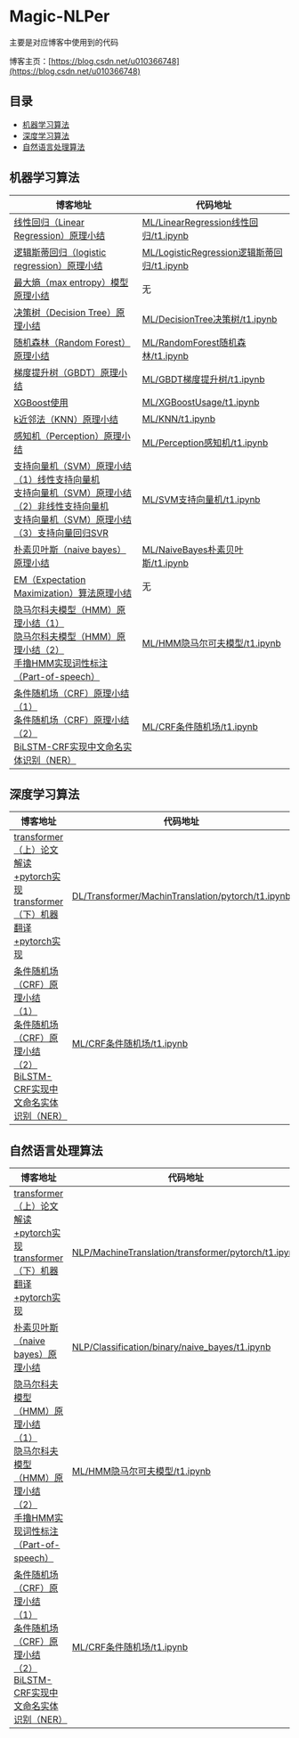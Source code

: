 # Magic-NLPer

主要是对应博客中使用到的代码

博客主页：[https://blog.csdn.net/u010366748](https://blog.csdn.net/u010366748)

## 目录
- [机器学习算法](#机器学习算法)
- [深度学习算法](#深度学习算法)
- [自然语言处理算法](#自然语言处理算法)

## 机器学习算法

|博客地址 | 代码地址|
---|---
[线性回归（Linear Regression）原理小结](https://blog.csdn.net/u010366748/article/details/109545246)| [ML/LinearRegression线性回归/t1.ipynb](https://github.com/qingyujean/Magic-NLPer/tree/main/MachineLearning/LinearRegression线性回归/t1.ipynb)
[逻辑斯蒂回归（logistic regression）原理小结](https://blog.csdn.net/u010366748/article/details/109552858)| [ML/LogisticRegression逻辑斯蒂回归/t1.ipynb](https://github.com/qingyujean/Magic-NLPer/tree/main/MachineLearning/LogisticRegression逻辑斯蒂回归/t1.ipynb)
[最大熵（max entropy）模型原理小结](https://blog.csdn.net/u010366748/article/details/109628920)| 无
[决策树（Decision Tree）原理小结](https://blog.csdn.net/u010366748/article/details/109821147)| [ML/DecisionTree决策树/t1.ipynb](https://github.com/qingyujean/Magic-NLPer/tree/main/MachineLearning/DecisionTree决策树/t1.ipynb)
[随机森林（Random Forest）原理小结](https://blog.csdn.net/u010366748/article/details/110008640)| [ML/RandomForest随机森林/t1.ipynb](https://github.com/qingyujean/Magic-NLPer/tree/main/MachineLearning/RandomForest随机森林/t1.ipynb)
[梯度提升树（GBDT）原理小结](https://blog.csdn.net/u010366748/article/details/111060108)| [ML/GBDT梯度提升树/t1.ipynb](https://github.com/qingyujean/Magic-NLPer/blob/main/MachineLearning/GBDT梯度提升树/t1.ipynb)
[XGBoost使用](https://blog.csdn.net/u010366748/article/details/111083706)| [ML/XGBoostUsage/t1.ipynb](https://github.com/qingyujean/Magic-NLPer/blob/main/MachineLearning/XGBoostUsage/t1.ipynb)
[k近邻法（KNN）原理小结](https://blog.csdn.net/u010366748/article/details/112304969)| [ML/KNN/t1.ipynb](https://github.com/qingyujean/Magic-NLPer/blob/main/MachineLearning/KNN/t1.ipynb)
[感知机（Perception）原理小结](https://blog.csdn.net/u010366748/article/details/112740411)| [ML/Perception感知机/t1.ipynb](https://github.com/qingyujean/Magic-NLPer/blob/main/MachineLearning/Perception感知机/t1.ipynb)
[支持向量机（SVM）原理小结（1）线性支持向量机](https://blog.csdn.net/u010366748/article/details/112852999) <br>[支持向量机（SVM）原理小结（2）非线性支持向量机](https://blog.csdn.net/u010366748/article/details/113065986) <br>[支持向量机（SVM）原理小结（3）支持向量回归SVR](https://blog.csdn.net/u010366748/article/details/113066051)| [ML/SVM支持向量机/t1.ipynb](https://github.com/qingyujean/Magic-NLPer/blob/main/MachineLearning/SVM支持向量机/t1.ipynb)
[朴素贝叶斯（naive bayes）原理小结](https://blog.csdn.net/u010366748/article/details/113150864)| [ML/NaiveBayes朴素贝叶斯/t1.ipynb](https://github.com/qingyujean/Magic-NLPer/blob/main/MachineLearning/NaiveBayes朴素贝叶斯/t1.ipynb)
[EM（Expectation Maximization）算法原理小结](https://blog.csdn.net/u010366748/article/details/113446070)| 无
[隐马尔科夫模型（HMM）原理小结（1）](https://blog.csdn.net/u010366748/article/details/113554958) <br>[隐马尔科夫模型（HMM）原理小结（2）](https://blog.csdn.net/u010366748/article/details/113573732) <br>[手撸HMM实现词性标注（Part-of-speech）](https://blog.csdn.net/u010366748/article/details/113563529)| [ML/HMM隐马尔可夫模型/t1.ipynb](https://github.com/qingyujean/Magic-NLPer/blob/main/MachineLearning/HMM隐马尔可夫模型/t1.ipynb)
[条件随机场（CRF）原理小结（1）](https://blog.csdn.net/u010366748/article/details/113781150) <br>[条件随机场（CRF）原理小结（2）](https://blog.csdn.net/u010366748/article/details/113783526) <br>[BiLSTM-CRF实现中文命名实体识别（NER）](https://blog.csdn.net/u010366748/article/details/113784204)| [ML/CRF条件随机场/t1.ipynb](https://github.com/qingyujean/Magic-NLPer/blob/main/MachineLearning/CRF条件随机场/t1.ipynb)

## 深度学习算法
|博客地址 | 代码地址|
---|---
[transformer（上）论文解读+pytorch实现](https://blog.csdn.net/u010366748/article/details/111183674) <br>[transformer（下）机器翻译+pytorch实现](https://blog.csdn.net/u010366748/article/details/111269231)| [DL/Transformer/MachinTranslation/pytorch/t1.ipynb](https://github.com/qingyujean/Magic-NLPer/blob/main/DeepLearning/Transformer/MachinTranslation/pytorch/t1.ipynb)
[条件随机场（CRF）原理小结（1）](https://blog.csdn.net/u010366748/article/details/113781150) <br>[条件随机场（CRF）原理小结（2）](https://blog.csdn.net/u010366748/article/details/113783526) <br>[BiLSTM-CRF实现中文命名实体识别（NER）](https://blog.csdn.net/u010366748/article/details/113784204)| [ML/CRF条件随机场/t1.ipynb](https://github.com/qingyujean/Magic-NLPer/blob/main/MachineLearning/CRF条件随机场/t1.ipynb)

## 自然语言处理算法
|博客地址 | 代码地址|
---|---
[transformer（上）论文解读+pytorch实现](https://blog.csdn.net/u010366748/article/details/111183674) <br>[transformer（下）机器翻译+pytorch实现](https://blog.csdn.net/u010366748/article/details/111269231)| [NLP/MachineTranslation/transformer/pytorch/t1.ipynb](https://github.com/qingyujean/Magic-NLPer/tree/main/NLP/MachineTranslation/transformer/pytorch/t1.ipynb)
[朴素贝叶斯（naive bayes）原理小结](https://blog.csdn.net/u010366748/article/details/113150864)| [NLP/Classification/binary/naive_bayes/t1.ipynb](https://github.com/qingyujean/Magic-NLPer/tree/main/NLP/Classification/binary/naive_bayes/t1.ipynb)
[隐马尔科夫模型（HMM）原理小结（1）](https://blog.csdn.net/u010366748/article/details/113554958) <br>[隐马尔科夫模型（HMM）原理小结（2）](https://blog.csdn.net/u010366748/article/details/113573732) <br>[手撸HMM实现词性标注（Part-of-speech）](https://blog.csdn.net/u010366748/article/details/113563529)| [ML/HMM隐马尔可夫模型/t1.ipynb](https://github.com/qingyujean/Magic-NLPer/blob/main/MachineLearning/HMM隐马尔可夫模型/t1.ipynb)
[条件随机场（CRF）原理小结（1）](https://blog.csdn.net/u010366748/article/details/113781150) <br>[条件随机场（CRF）原理小结（2）](https://blog.csdn.net/u010366748/article/details/113783526) <br>[BiLSTM-CRF实现中文命名实体识别（NER）](https://blog.csdn.net/u010366748/article/details/113784204)| [ML/CRF条件随机场/t1.ipynb](https://github.com/qingyujean/Magic-NLPer/blob/main/MachineLearning/CRF条件随机场/t1.ipynb)